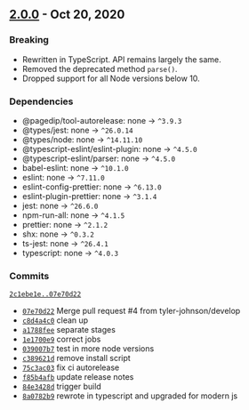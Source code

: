 ## [2.0.0](https://github.com/tyler-johnson/simple-text-parser/tree/release/1/) - Oct 20, 2020

### Breaking
- Rewritten in TypeScript. API remains largely the same.
- Removed the deprecated method `parse()`.
- Dropped support for all Node versions below 10.

### Dependencies
- @pagedip/tool-autorelease: none → `^3.9.3`
- @types/jest: none → `^26.0.14`
- @types/node: none → `^14.11.10`
- @typescript-eslint/eslint-plugin: none → `^4.5.0`
- @typescript-eslint/parser: none → `^4.5.0`
- babel-eslint: none → `^10.1.0`
- eslint: none → `^7.11.0`
- eslint-config-prettier: none → `^6.13.0`
- eslint-plugin-prettier: none → `^3.1.4`
- jest: none → `^26.6.0`
- npm-run-all: none → `^4.1.5`
- prettier: none → `^2.1.2`
- shx: none → `^0.3.2`
- ts-jest: none → `^26.4.1`
- typescript: none → `^4.0.3`

### Commits
[`2c1ebe1e..07e70d22`](https://github.com/tyler-johnson/simple-text-parser/compare/2c1ebe1e4811800193578e2f9599b95ef9891226..07e70d2284be80c0ba57f657296123e77d0f7840)
- [`07e70d22`](https://github.com/tyler-johnson/simple-text-parser/commit/07e70d2284be80c0ba57f657296123e77d0f7840) Merge pull request #4 from tyler-johnson/develop
- [`c8d4a4c0`](https://github.com/tyler-johnson/simple-text-parser/commit/c8d4a4c05b1bfdc91db203915a599827b0fdb6e3) clean up
- [`a1788fee`](https://github.com/tyler-johnson/simple-text-parser/commit/a1788feea4d5620f77dd75dfdd47637403e81176) separate stages
- [`1e1700e9`](https://github.com/tyler-johnson/simple-text-parser/commit/1e1700e95b9fd126acf01f29c610ee77c38c7ee8) correct jobs
- [`039007b7`](https://github.com/tyler-johnson/simple-text-parser/commit/039007b7a682ecf26f44b24bd9ae5b60b8aa785f) test in more node versions
- [`c389621d`](https://github.com/tyler-johnson/simple-text-parser/commit/c389621d6edce4f06c895b86945d682329a4745e) remove install script
- [`75c3ac03`](https://github.com/tyler-johnson/simple-text-parser/commit/75c3ac03c079ea0719e5b250e27db74d15c7cdc0) fix ci autorelease
- [`f85b4afb`](https://github.com/tyler-johnson/simple-text-parser/commit/f85b4afbec88ef6274afe4e7c93e43fee86635be) update release notes
- [`84e3428d`](https://github.com/tyler-johnson/simple-text-parser/commit/84e3428d85ecba1afa19ea8415455cddb9a8c0b1) trigger build
- [`8a0782b9`](https://github.com/tyler-johnson/simple-text-parser/commit/8a0782b9dfa3f120fca2c9d25036fa6ec6703931) rewrote in typescript and upgraded for modern js


